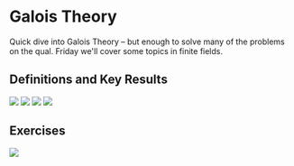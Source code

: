 # Galois Theory

Quick dive into Galois Theory – but enough to solve many of the problems on the
qual. Friday we'll cover some topics in finite fields.

## Definitions and Key Results
![](images/28.jpg)
![](images/29.jpg)
![](images/30.jpg)
![](images/31.jpg)
## Exercises
![](images/32.jpg)
